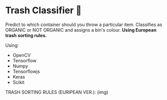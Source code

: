 # Trash Classifier 🚮
Predict to which container should you throw a particular item.
Classifies as ORGANIC or NOT ORGANIC and assigns a bin's colour.
<b> Using European trash sorting rules.</b>

Using:
- OpenCV
- Tensorflow
- Numpy
- Tensorflowjs
- Keras
- Scikit

TRASH SORTING RULES (EURIPEAN VER.):
(img)
